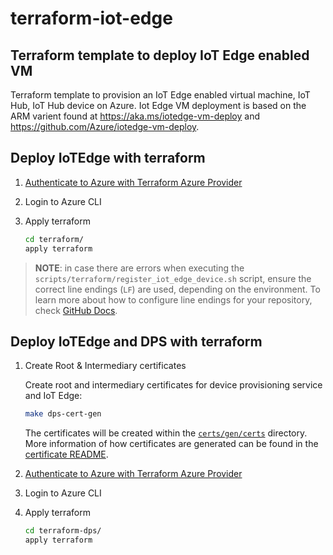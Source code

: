 # terraform-iot-edge

## Terraform template to deploy IoT Edge enabled VM

Terraform template to provision an IoT Edge enabled virtual machine, IoT Hub, IoT Hub device on Azure. Iot Edge VM deployment is based on the ARM varient found at https://aka.ms/iotedge-vm-deploy and https://github.com/Azure/iotedge-vm-deploy.

## Deploy IoTEdge with terraform

1. [Authenticate to Azure with Terraform Azure Provider](https://registry.terraform.io/providers/hashicorp/azurerm/latest/docs#authenticating-to-azure)
2. Login to Azure CLI
3. Apply terraform

    ```bash
    cd terraform/
    apply terraform
    ```

> **NOTE**: in case there are errors when executing the `scripts/terraform/register_iot_edge_device.sh`
> script, ensure the correct line endings (`LF`) are used, depending on the environment.
> To learn more about how to configure line endings for your repository, check
> [GitHub Docs](https://docs.github.com/en/get-started/getting-started-with-git/configuring-git-to-handle-line-endings).

## Deploy IoTEdge and DPS with terraform

1. Create Root & Intermediary certificates

    Create root and intermediary certificates for device provisioning service and IoT Edge:

    ```bash
    make dps-cert-gen
    ```

    The certificates will be created within the [`certs/gen/certs`]([certs/gen/certs) directory. More information of how certificates are generated can be found in the [certificate README](certs/README.md).

2. [Authenticate to Azure with Terraform Azure Provider](https://registry.terraform.io/providers/hashicorp/azurerm/latest/docs#authenticating-to-azure)
3. Login to Azure CLI
4. Apply terraform

    ```bash
    cd terraform-dps/
    apply terraform
    ```
